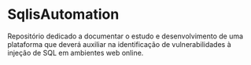 # SqlisAutomation
Repositório dedicado a documentar o estudo e desenvolvimento de uma plataforma que deverá auxiliar na identificação de vulnerabilidades à injeção de SQL em ambientes web online.
